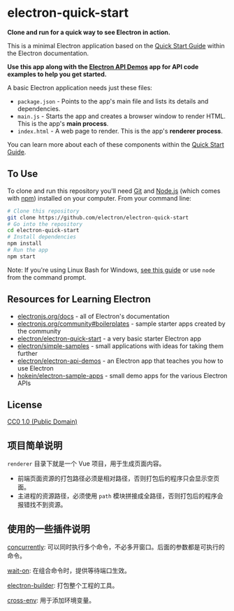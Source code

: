 # electron-quick-start

**Clone and run for a quick way to see Electron in action.**

This is a minimal Electron application based on the [Quick Start Guide](https://electronjs.org/docs/tutorial/quick-start) within the Electron documentation.

**Use this app along with the [Electron API Demos](https://electronjs.org/#get-started) app for API code examples to help you get started.**

A basic Electron application needs just these files:

- `package.json` - Points to the app's main file and lists its details and dependencies.
- `main.js` - Starts the app and creates a browser window to render HTML. This is the app's **main process**.
- `index.html` - A web page to render. This is the app's **renderer process**.

You can learn more about each of these components within the [Quick Start Guide](https://electronjs.org/docs/tutorial/quick-start).

## To Use

To clone and run this repository you'll need [Git](https://git-scm.com) and [Node.js](https://nodejs.org/en/download/) (which comes with [npm](http://npmjs.com)) installed on your computer. From your command line:

```bash
# Clone this repository
git clone https://github.com/electron/electron-quick-start
# Go into the repository
cd electron-quick-start
# Install dependencies
npm install
# Run the app
npm start
```

Note: If you're using Linux Bash for Windows, [see this guide](https://www.howtogeek.com/261575/how-to-run-graphical-linux-desktop-applications-from-windows-10s-bash-shell/) or use `node` from the command prompt.

## Resources for Learning Electron

- [electronjs.org/docs](https://electronjs.org/docs) - all of Electron's documentation
- [electronjs.org/community#boilerplates](https://electronjs.org/community#boilerplates) - sample starter apps created by the community
- [electron/electron-quick-start](https://github.com/electron/electron-quick-start) - a very basic starter Electron app
- [electron/simple-samples](https://github.com/electron/simple-samples) - small applications with ideas for taking them further
- [electron/electron-api-demos](https://github.com/electron/electron-api-demos) - an Electron app that teaches you how to use Electron
- [hokein/electron-sample-apps](https://github.com/hokein/electron-sample-apps) - small demo apps for the various Electron APIs

## License

[CC0 1.0 (Public Domain)](LICENSE.md)






## 项目简单说明

`renderer` 目录下就是一个 Vue 项目，用于生成页面内容。

- 前端页面资源的打包路径必须是相对路径，否则打包后的程序只会显示空页面。
- 主进程的资源路径，必须使用 `path` 模块拼接成全路径，否则打包后的程序会报错找不到资源。

## 使用的一些插件说明

[concurrently](https://github.com/kimmobrunfeldt/concurrently): 可以同时执行多个命令，不必多开窗口。后面的参数都是可执行的命令。

[wait-on](https://github.com/jeffbski/wait-on): 在组合命令时，提供等待端口生效。

[electron-builder](https://github.com/electron-userland/electron-builder): 打包整个工程的工具。

[cross-env](https://github.com/kentcdodds/cross-env): 用于添加环境变量。
